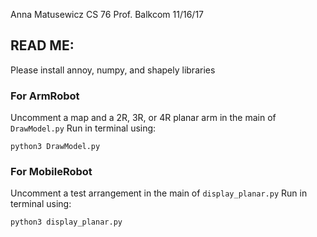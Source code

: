 Anna Matusewicz
CS 76 Prof. Balkcom
11/16/17
## READ ME:
Please install annoy, numpy, and shapely libraries
### For ArmRobot
Uncomment a map and a 2R, 3R, or 4R planar arm in the main of `DrawModel.py`
Run in terminal using:

	python3 DrawModel.py
	
### For MobileRobot
Uncomment a test arrangement in the main of `display_planar.py`
Run in terminal using:
	
	python3 display_planar.py

